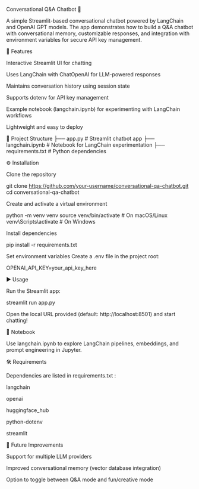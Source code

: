 Conversational Q&A Chatbot 🤖

A simple Streamlit-based conversational chatbot powered by LangChain and OpenAI GPT models. The app demonstrates how to build a Q&A chatbot with conversational memory, customizable responses, and integration with environment variables for secure API key management.

🚀 Features

Interactive Streamlit UI for chatting

Uses LangChain with ChatOpenAI for LLM-powered responses

Maintains conversation history using session state

Supports dotenv for API key management

Example notebook (langchain.ipynb) for experimenting with LangChain workflows

Lightweight and easy to deploy

📂 Project Structure
├── app.py              # Streamlit chatbot app
├── langchain.ipynb     # Notebook for LangChain experimentation
├── requirements.txt    # Python dependencies

⚙️ Installation

Clone the repository

git clone https://github.com/your-username/conversational-qa-chatbot.git
cd conversational-qa-chatbot


Create and activate a virtual environment

python -m venv venv
source venv/bin/activate   # On macOS/Linux
venv\Scripts\activate      # On Windows


Install dependencies

pip install -r requirements.txt


Set environment variables
Create a .env file in the project root:

OPENAI_API_KEY=your_api_key_here

▶️ Usage

Run the Streamlit app:

streamlit run app.py


Open the local URL provided (default: http://localhost:8501) and start chatting!

📒 Notebook

Use langchain.ipynb to explore LangChain pipelines, embeddings, and prompt engineering in Jupyter.

🛠️ Requirements

Dependencies are listed in requirements.txt
:

langchain

openai

huggingface_hub

python-dotenv

streamlit

📌 Future Improvements

Support for multiple LLM providers

Improved conversational memory (vector database integration)

Option to toggle between Q&A mode and fun/creative mode
